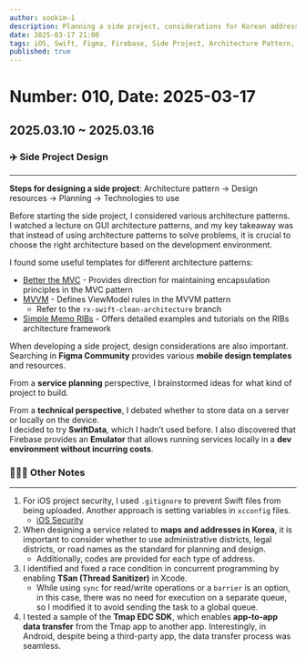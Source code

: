 ```yaml
---
author: sookim-1
description: Planning a side project, considerations for Korean addresses, iOS project security, concurrency programming Tsan settings, Tmap EDC SDK app-to-app data transfer
date: 2025-03-17 21:00
tags: iOS, Swift, Figma, Firebase, Side Project, Architecture Pattern, Security, Tsan, Concurrency, Address, Android, Tmap
published: true
---
```

# Number: 010, Date: 2025-03-17
## 2025.03.10 ~ 2025.03.16
### ✈️ Side Project Design

---

**Steps for designing a side project**: Architecture pattern → Design resources → Planning → Technologies to use

Before starting the side project, I considered various architecture patterns.  
I watched a lecture on GUI architecture patterns, and my key takeaway was that instead of using architecture patterns to solve problems, it is crucial to choose the right architecture based on the development environment.

I found some useful templates for different architecture patterns:

- [Better the MVC](https://github.com/davedelong/MVCTodo) - Provides direction for maintaining encapsulation principles in the MVC pattern
- [MVVM](https://github.com/sergdort/ModernCleanArchitectureSwiftUI/tree/rx-swift-clean-architecture) - Defines ViewModel rules in the MVVM pattern
    - Refer to the `rx-swift-clean-architecture` branch
- [Simple Memo RIBs](https://github.com/eunjin3786/SimpleMemo-RIBs) - Offers detailed examples and tutorials on the RIBs architecture framework

When developing a side project, design considerations are also important. Searching in **Figma Community** provides various **mobile design templates** and resources.

From a **service planning** perspective, I brainstormed ideas for what kind of project to build.

From a **technical perspective**, I debated whether to store data on a server or locally on the device.  
I decided to try **SwiftData**, which I hadn’t used before. I also discovered that Firebase provides an **Emulator** that allows running services locally in a **dev environment without incurring costs**.

### 🙋🏻‍♂️ Other Notes

---

1. For iOS project security, I used `.gitignore` to prevent Swift files from being uploaded. Another approach is setting variables in `xcconfig` files.
    - [iOS Security](https://velog.io/@tmdckd232/iOS-%ED%94%84%EB%A1%9C%EC%A0%9D%ED%8A%B8-%EB%B3%B5%EA%B8%B0-5-2Security)
2. When designing a service related to **maps and addresses in Korea**, it is important to consider whether to use administrative districts, legal districts, or road names as the standard for planning and design.
    - Additionally, codes are provided for each type of address.
3. I identified and fixed a race condition in concurrent programming by enabling **TSan (Thread Sanitizer)** in Xcode.
    - While using `sync` for read/write operations or a `barrier` is an option, in this case, there was no need for execution on a separate queue, so I modified it to avoid sending the task to a global queue.
4. I tested a sample of the **Tmap EDC SDK**, which enables **app-to-app data transfer** from the Tmap app to another app. Interestingly, in Android, despite being a third-party app, the data transfer process was seamless.
